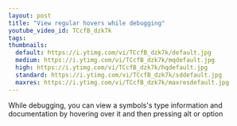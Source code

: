 ```yaml
---
layout: post
title: "View regular hovers while debugging"
youtube_video_id: TCcfB_dzk7k
tags:
thumbnails:
  default: https://i.ytimg.com/vi/TCcfB_dzk7k/default.jpg
  medium: https://i.ytimg.com/vi/TCcfB_dzk7k/mqdefault.jpg
  high: https://i.ytimg.com/vi/TCcfB_dzk7k/hqdefault.jpg
  standard: https://i.ytimg.com/vi/TCcfB_dzk7k/sddefault.jpg
  maxres: https://i.ytimg.com/vi/TCcfB_dzk7k/maxresdefault.jpg
---
```


While debugging, you can view a symbols's type information and documentation by hovering over it and then pressing alt or option 

